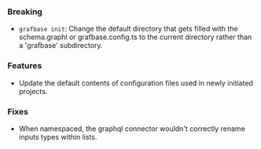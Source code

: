 ### Breaking

- `grafbase init`: Change the default directory that gets filled with the schema.graphl or grafbase.config.ts to the current directory rather than a 'grafbase' subdirectory.

### Features

- Update the default contents of configuration files used in newly initiated projects.

### Fixes

- When namespaced, the graphql connector wouldn't correctly rename inputs types within lists.
